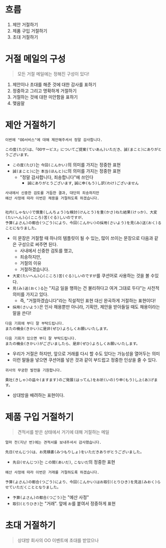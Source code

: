 # 흐름
1. 제안 거절하기
2. 제품 구입 거절하기
3. 초대 거절하기
# 거절 메일의 구성

> 모든 거절 메일에는 정해진 구성이 있다!

1. 제안이나 초대를 해준 것에 대한 감사를 표하기
2. 정중하고 그리고 명확하게 거절하기
3. 거절하는 것에 대한 미안함을 표하기
4. 맺음말
# 제안 거절하기
```
이번에 "OO서비스"에 대해 제안해주셔서 정말 감사합니다.

この度(たび)は、「OOサービス」についてご提案(ていあん)いただき、誠(まこと)にありがとうございます。
```
- `この度(たび)`는 `今回(こんかい)`의 의미를 가지는 정중한 표현
- `誠(まこと)に`는 `本当(ほんと)に`의 의미를 가지는 정중한 표현
	- "정말 감사합니다, 죄송합니다"에 쓰인다
		- `誠にありがとうございます`, `誠に申(もう)し訳(わけ)ございません`
```
사내에서 신중한 검토를 거듭한 결과, 대단히 죄송하지만
예산 사정에 따라 이번은 채용을 거절하도록 하겠습니다.


社内(しゃない)で慎重(しんちょう)な検討(けんとう)を重(かさ)ねた結果(けっか)、大変(たいへん)心(こころ)苦(ぐる)しいのですが、
予算(よさん)の都合(つごう)により、今回(こんかい)の採用(さいよう)を見(み)送(おく)ることになりました。
```
- 이 문장은 거절할 때 하나의 템플릿이 될 수 있는, 많이 쓰이는 문장으로 다음과 같은 구성으로 써주면 된다.
	- 사내에서 신중한 검토를 했고,
	- 죄송하지만,
	- 거절의 이유
	- 거절하겠습니다.
- `大変(たいへん)心(こころ)苦(ぐる)しいのですが`를 쿠션어로 사용하는 것을 볼 수있다.
- `見(み)送(おく)る`는 "지금 일을 행하는 건 불리하다고 여겨 그대로 두다"는 사전적 의미를 가지고 있다.
	- 즉, "거절하겠습니다"라는 직설적인 표현 대신 완곡하게 거절하는 표현이다!
- `採用(さいよう)`은 인사 채용뿐만 아니라, 기획안, 제안을 받아들일 때도 채용이라는 말을 쓴다!
```
다음 기회에 부디 잘 부탁드립니다.
またの機会(きかい)に是非(ぜひ)よろしくお願いいたします。

다음 기회가 있으면 부디 잘 부탁드립니다.
またの機会(きかい)がございましたら、是非(ぜひ)よろしくお願いいたします。
```
- 우리가 거절은 하지만, 앞으로 거래를 다시 할 수도 있다는 가능성을 열어두는 의미
- 이런 말들을 넣으면 쿠션어를 넣은 것과 같이 부드럽고 정중한 인상을 줄 수 있다.
```
귀사의 무궁한 발전을 기원합니다.

貴社(きしゃ)の益々(ますます)のご発展(はってん)をお祈(いの)り申(もう)し上(あ)げます。
```
- 상대방을 배려하는 표현이다.
# 제품 구입 거절하기

> 견적서를 받은 상태에서 거기에 대해 거절하는 메일

```
얼마 전(지난 번)에는 견적서를 보내주셔서 감사했습니다.

先日(せんじつ)は、お見積書(みつもりしょ)をいただきありがとうございました。
```
- `先日(せんじつ)`는 `この間(あいだ)`, `こないだ`의 정중한 표현
```
예산 사정에 따라 이번은 거래를 거절하도록 하겠습니다.

予算(よさん)の都合(つごう)により、今回(こんかい)はお取引(とりひき)を見送(みおく)らせていただくこととなりました。
```
- `予算(よさん)の都合(つごう)`는 "예산 사정"
- `取引(とりひき)`는 "거래". 앞에 `お`를 붙여서 정중하게 표현
# 초대 거절하기

> 상대방 회사의 OO 이벤트에 초대를 받았으나